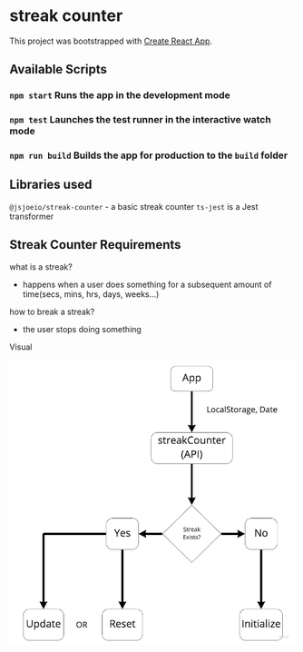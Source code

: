 # streak counter

This project was bootstrapped with [Create React App](https://github.com/facebook/create-react-app).

## Available Scripts

### `npm start` Runs the app in the development mode

### `npm test` Launches the test runner in the interactive watch mode

### `npm run build` Builds the app for production to the `build` folder

## Libraries used

 `@jsjoeio/streak-counter` - a basic streak counter
  `ts-jest` is a Jest transformer

## Streak Counter Requirements

what is a streak?

- happens when a user does something for a subsequent amount of time(secs, mins, hrs, days, weeks...)

how to break a streak?

- the user stops doing something

Visual

  ![how streak counter works](./src//assets/counter-logic.jpg)
